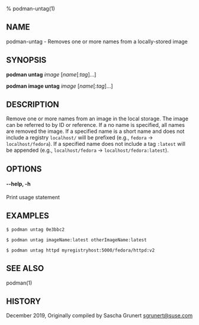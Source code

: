 % podman-untag(1)

## NAME
podman\-untag - Removes one or more names from a locally-stored image

## SYNOPSIS
**podman untag** *image* [*name*[:*tag*]...]

**podman image untag** *image* [*name*[:*tag*]...]

## DESCRIPTION
Remove one or more names from an image in the local storage.  The image can be referred to by ID or reference.  If a no name is specified, all names are removed the image.  If a specified name is a short name and does not include a registry `localhost/` will be prefixed (e.g., `fedora` -> `localhost/fedora`). If a specified name does not include a tag `:latest` will be appended (e.g., `localhost/fedora` -> `localhost/fedora:latest`).

## OPTIONS

#### **--help**, **-h**

Print usage statement

## EXAMPLES

```
$ podman untag 0e3bbc2

$ podman untag imageName:latest otherImageName:latest

$ podman untag httpd myregistryhost:5000/fedora/httpd:v2
```


## SEE ALSO
podman(1)

## HISTORY
December 2019, Originally compiled by Sascha Grunert <sgrunert@suse.com>
